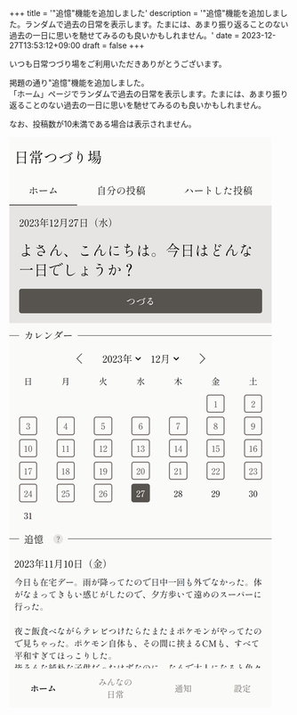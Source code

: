 +++
title = '"追憶"機能を追加しました'
description = '"追憶"機能を追加しました。ランダムで過去の日常を表示します。たまには、あまり振り返ることのない過去の一日に思いを馳せてみるのも良いかもしれません。'
date = 2023-12-27T13:53:12+09:00
draft = false
+++

いつも日常つづり場をご利用いただきありがとうございます。

掲題の通り"追憶"機能を追加しました。  
「ホーム」ページでランダムで過去の日常を表示します。たまには、あまり振り返ることのない過去の一日に思いを馳せてみるのも良いかもしれません。

なお、投稿数が10未満である場合は表示されません。

![追憶機能のスクリーンショット](recall_screenshot.png)
